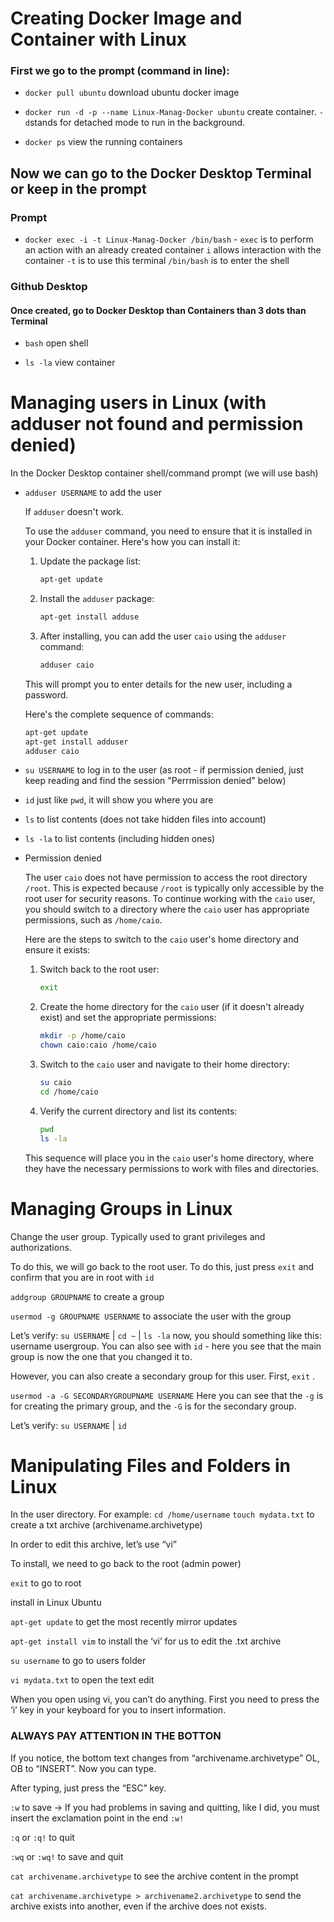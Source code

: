 # Creating Docker Image and Container with Linux

### First we go to the prompt (command in line):

* `docker pull ubuntu` download ubuntu docker image

* `docker run -d -p --name Linux-Manag-Docker ubuntu` create container. `-d`stands for detached mode to run in the background.

* `docker ps` view the running containers

## Now we can go to the Docker Desktop Terminal or keep in the prompt

### Prompt

* `docker exec -i -t Linux-Manag-Docker /bin/bash` - `exec` is to perform an action with an already created container `i` allows interaction with the container `-t` is to use this terminal `/bin/bash` is to enter the shell

### Github Desktop

#### Once created, go to Docker Desktop than Containers than 3 dots than Terminal

* `bash` open shell

* `ls -la` view container

# Managing users in Linux (with adduser not found and permission denied)

In the Docker Desktop container shell/command prompt (we will use bash)

* `adduser USERNAME` to add the user

  If `adduser` doesn't work.
    
    To use the `adduser` command, you need to ensure that it is installed in your Docker container. Here's how you can install it:
    
    1. Update the package list:
        
        ```bash
        apt-get update
        ```
        
    2. Install the `adduser` package:
        
        ```bash
        apt-get install adduse
        ```
        
    3. After installing, you can add the user `caio` using the `adduser` command:
        
        ```bash
        adduser caio
        ```
        
    
    This will prompt you to enter details for the new user, including a password.
    
    Here's the complete sequence of commands:
    
    ```bash
    apt-get update
    apt-get install adduser
    adduser caio
    ```

* `su USERNAME`  to log in to the user (as root - if permission denied, just keep reading and find the session "Perrmission denied" below)

* `id` just like `pwd`, it will show you where you are

* `ls` to list contents (does not take hidden files into account)

* `ls -la` to list contents (including hidden ones)

- Permission denied
    
    The user `caio` does not have permission to access the root directory `/root`. This is expected because `/root` is typically only accessible by the root user for security reasons. To continue working with the `caio` user, you should switch to a directory where the `caio` user has appropriate permissions, such as `/home/caio`.
    
    Here are the steps to switch to the `caio` user's home directory and ensure it exists:
    
    1. Switch back to the root user:
        
        ```bash
        exit
        ```
        
    2. Create the home directory for the `caio` user (if it doesn't already exist) and set the appropriate permissions:
        
        ```bash
        mkdir -p /home/caio
        chown caio:caio /home/caio
        ```
        
    3. Switch to the `caio` user and navigate to their home directory:
        
        ```bash
        su caio
        cd /home/caio
        ```
        
    4. Verify the current directory and list its contents:
        
        ```bash
        pwd
        ls -la
        ```
        
    This sequence will place you in the `caio` user's home directory, where they have the necessary permissions to work with files and directories.

# Managing Groups in Linux

Change the user group. Typically used to grant privileges and authorizations.

To do this, we will go back to the root user. To do this, just press `exit` and confirm that you are in root with `id`

`addgroup GROUPNAME` to create a group

`usermod -g GROUPNAME USERNAME` to associate the user with the group

Let’s verify: `su USERNAME` | `cd ~` | `ls -la` now, you should something like this: username usergroup. You can also see with `id` - here you see that the main group is now the one that you changed it to.

However, you can also create a secondary group for this user. First, `exit` .

`usermod -a -G SECONDARYGROUPNAME USERNAME` Here you can see that the `-g` is for creating the primary group, and the `-G` is for the secondary group.

Let’s verify: `su USERNAME` | `id`

# Manipulating Files and Folders in Linux

In the user directory. For example: `cd /home/username`
`touch mydata.txt` to create a txt archive (archivename.archivetype)

In order to edit this archive, let’s use “vi”

To install, we need to go back to the root (admin power)

`exit`  to go to root

install in Linux Ubuntu

`apt-get update`  to get the most recently mirror updates

`apt-get install vim` to install the ‘vi’ for us to edit the .txt archive

`su username`  to go to users folder

`vi mydata.txt`  to open the text edit

When you open using vi, you can’t do anything. First you need to press the ‘i’ key in your keyboard for you to insert information. 

### ALWAYS PAY ATTENTION IN THE BOTTON

If you notice, the bottom text changes from “archivename.archivetype” OL, OB to  “INSERT”. Now you can type.

After typing, just press the “ESC” key.

`:w` to save -> If you had problems in saving and quitting, like I did, you must insert the exclamation point in the end `:w!`

`:q` or `:q!` to quit

`:wq` or `:wq!` to save and quit

`cat archivename.archivetype`  to see the archive content in the prompt

`cat archivename.archivetype > archivename2.archivetype` to send the archive exists into another, even if the archive does not exists.
